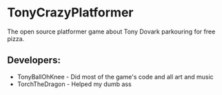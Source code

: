 # TonyCrazyPlatformer
 The open source platformer game about Tony Dovark parkouring for free pizza.

## Developers:

* TonyBallOhKnee - Did most of the game's code and all art and music
* TorchTheDragon - Helped my dumb ass
